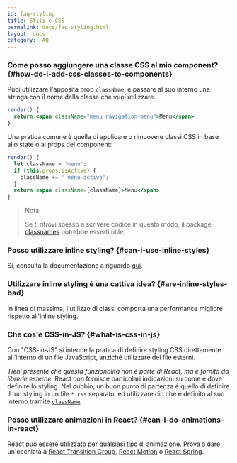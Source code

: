 ```yaml
---
id: faq-styling
title: Stili e CSS
permalink: docs/faq-styling.html
layout: docs
category: FAQ
---
```


### Come posso aggiungere una classe CSS al mio component? {#how-do-i-add-css-classes-to-components}

Puoi utilizzare l'apposita prop `className`, e passare al suo interno una stringa con il nome della classe che vuoi utilizzare.

```jsx
render() {
  return <span className="menu navigation-menu">Menu</span>
}
```

Una pratica comune è quella di applicare o rimuovere classi CSS in base allo state o ai props del component:

```jsx
render() {
  let className = 'menu';
  if (this.props.isActive) {
    className += ' menu-active';
  }
  return <span className={className}>Menu</span>
}
```

>Nota
>
>Se ti ritrovi spesso a scrivere codice in questo modo, il package [classnames](https://www.npmjs.com/package/classnames#usage-with-reactjs) potrebbe esserti utile.

### Posso utilizzare inline styling? {#can-i-use-inline-styles}

Si, consulta la documentazione a riguardo [qui](/docs/dom-elements.html#style).

### Utilizzare inline styling è una cattiva idea? {#are-inline-styles-bad}

In linea di massima, l'utilizzo di classi comporta una performance migliore rispetto all'inline styling.

### Che cos'è CSS-in-JS? {#what-is-css-in-js}


Con "CSS-in-JS" si intende la pratica di definire styling CSS direttamente all'interno di un file JavaScript, anziché utilizzare dei file esterni.


_Tieni presente che questa funzionalità non è parte di React, ma è fornita da librerie esterne._ React non fornisce particolari indicazioni su come e dove definire lo styling. Nel dubbio, un buon punto di partenza é quello di definire il tuo styling in un file `*.css` separato, ed utilizzare cio che é definito al suo interno tramite [`className`](/docs/dom-elements.html#classname).


### Posso utilizzare animazioni in React? {#can-i-do-animations-in-react}

React può essere utilizzato per qualsiasi tipo di animazione. Prova a dare un'occhiata a [React Transition Group](https://reactcommunity.org/react-transition-group/), [React Motion](https://github.com/chenglou/react-motion) o [React Spring](https://github.com/react-spring/react-spring).
